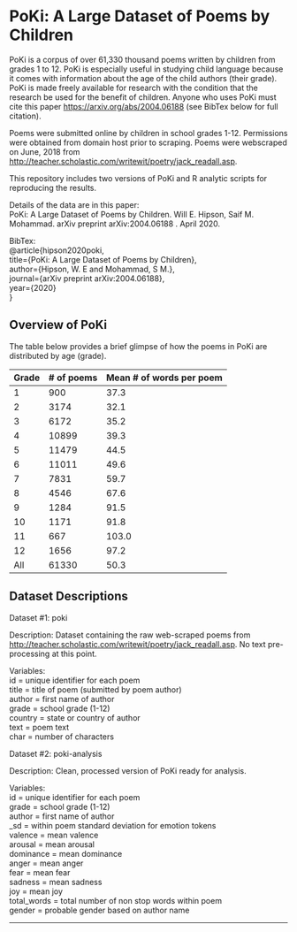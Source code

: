 # PoKi: A Large Dataset of Poems by Children
PoKi is a corpus of over 61,330 thousand poems written by children from grades 1 to 12. PoKi is especially useful in studying child language because it comes with information about the age of the child authors (their grade). PoKi is made freely available for research with the condition that the research be used for the benefit of children. Anyone who uses PoKi must cite this paper https://arxiv.org/abs/2004.06188 (see BibTex below for full citation).

Poems were submitted online by children in school grades 1-12. Permissions were obtained from
domain host prior to scraping. Poems were webscraped on June, 2018 from http://teacher.scholastic.com/writewit/poetry/jack_readall.asp.

This repository includes two versions of PoKi and R analytic scripts for reproducing the results.

Details of the data are in this paper:  
PoKi: A Large Dataset of Poems by Children. Will E. Hipson, Saif M. Mohammad. arXiv preprint arXiv:2004.06188 . April 2020.

BibTex:  
@article{hipson2020poki,  
  title={PoKi: A Large Dataset of Poems by Children},  
  author={Hipson, W. E and Mohammad, S M.},  
  journal={arXiv preprint arXiv:2004.06188},  
  year={2020}  
}

## Overview of PoKi

The table below provides a brief glimpse of how the poems in PoKi are distributed by age (grade).

| Grade  | # of poems | Mean # of words per poem |
| ------------- | ------------- | ------------- | 
| 1  | 900  | 37.3  |
| 2  | 3174  | 32.1  |
| 3 | 6172  | 35.2  |
| 4  | 10899  | 39.3  |
| 5  | 11479  | 44.5  |
| 6  | 11011  | 49.6  |
| 7  | 7831  | 59.7  |
| 8  | 4546  | 67.6  |
| 9  | 1284  | 91.5  |
| 10 | 1171  | 91.8  |
| 11 | 667  | 103.0  |
| 12  | 1656  | 97.2  |
| All  | 61330  | 50.3  |

## Dataset Descriptions

Dataset #1: poki

Description: Dataset containing the raw web-scraped poems from http://teacher.scholastic.com/writewit/poetry/jack_readall.asp. No text pre-processing at this point.

Variables:  
id = unique identifier for each poem  
title = title of poem (submitted by poem author)  
author = first name of author  
grade = school grade (1-12)  
country = state or country of author  
text = poem text  
char = number of characters  


Dataset #2: poki-analysis

Description: Clean, processed version of PoKi ready for analysis.  

Variables:  
id = unique identifier for each poem  
grade = school grade (1-12)  
author = first name of author  
\_sd = within poem standard deviation for emotion tokens  
valence = mean valence  
arousal = mean arousal  
dominance = mean dominance  
anger = mean anger  
fear = mean fear  
sadness = mean sadness  
joy = mean joy  
total_words = total number of non stop words within poem  
gender = probable gender based on author name  

---

